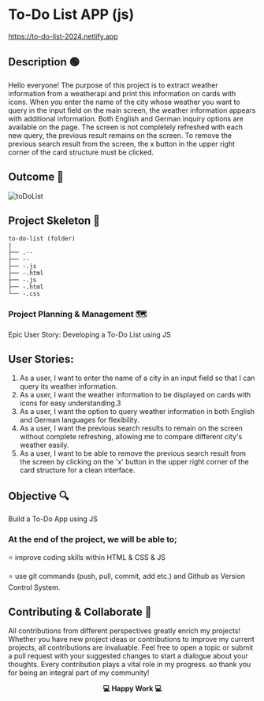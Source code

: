 
# To-Do List APP (js)

https://to-do-list-2024.netlify.app

## Description 🟢

Hello everyone! The purpose of this project is to extract weather information from a weatherapi and print this information on cards with icons. When you enter the name of the city whose weather you want to query in the input field on the main screen, the weather information appears with additional information. Both English and German inquiry options are available on the page. The screen is not completely refreshed with each new query, the previous result remains on the screen. To remove the previous search result from the screen, the x button in the upper right corner of the card structure must be clicked.

## Outcome 🎥

![toDoList](https://github.com/KadirTarti/KadirTarti/assets/150926891/49e8b3a5-1c7d-45e4-8ca5-bdcd8cbca0a0) 


## Project Skeleton 👷

```
to-do-list (folder)
|
├── .--
├── --
├── -.js
├── -.html
├── -.js
├── -.html
└── -.css

```



### Project Planning & Management 🗺️

Epic User Story: Developing a To-Do List using JS 


## User Stories:
1. As a user, I want to enter the name of a city in an input field so that I can query its weather information.
2. As a user, I want the weather information to be displayed on cards with icons for easy understanding.3
3. As a user, I want the option to query weather information in both English and German languages for flexibility.
4. As a user, I want the previous search results to remain on the screen without complete refreshing, allowing me to compare different city's weather easily.
5. As a user, I want to be able to remove the previous search result from the screen by clicking on the 'x' button in the upper right corner of the card structure for a clean interface.



## Objective 🔍

Build a To-Do App using JS

### At the end of the project, we will be able to;

⭐ improve coding skills within HTML & CSS & JS 

⭐ use git commands (push, pull, commit, add etc.) and Github as Version Control System.


## Contributing & Collaborate 💪
All contributions from different perspectives greatly enrich my projects! Whether you have new project ideas or contributions to improve my current projects, all contributions are invaluable. Feel free to open a topic or submit a pull request with your suggested changes to start a dialogue about your thoughts. Every contribution plays a vital role in my progress. so thank you for being an integral part of my community!



**<p align="center"> 💻 Happy Work 💻</p>** 
